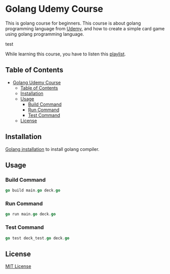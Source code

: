 # Golang Udemy Course

This is golang course for beginners. This course is about golang programming language from [Udemy](https://www.udemy.com/course/learn-how-to-code/), and how to create a simple card game using golang programming language.

test

While learning this course, you have to listen this [playlist](https://open.spotify.com/playlist/37i9dQZF1DXdl6IPOySdX4?si=2a61a020af764bd0).

## Table of Contents

-   [Golang Udemy Course](#golang-udemy-course)
    -   [Table of Contents](#table-of-contents)
    -   [Installation](#installation)
    -   [Usage](#usage)
        -   [Build Command](#build-command)
        -   [Run Command](#run-command)
        -   [Test Command](#test-command)
    -   [License](#license)

## Installation

[Golang installation](https://go.dev/dl/) to install golang compiler.

## Usage

### Build Command

```go
go build main.go deck.go
```

### Run Command

```go
go run main.go deck.go
```

### Test Command

```go
go test deck_test.go deck.go
```

## License

[MIT License](https://github.com/rizkyhaksono/go-udemy/blob/main/LICENSE)

